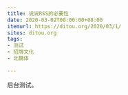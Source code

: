 ```yaml
---
title: 说说RSS的必要性
date: 2020-03-02T00:00:00+08:00
itemurl: https://ditou.org/2020/03/1/
sites: ditou.org
tags:
- 测试
- 招牌文化
- 北魏体

---
```

后台测试。